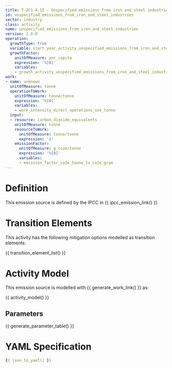 ```yaml
---
title: T-2C1-A-15 - Unspecified emissions from iron and steel industries
id: unspecified_emissions_from_iron_and_steel_industries
sector: industry
class: activity
name: unspecified_emissions_from_iron_and_steel_industries
version: 2.0.0
operation:
  growthType: true
  variable: start_year_activity_unspecified_emissions_from_iron_and_steel_industries
  growthFactor:
    unitOfMeasure: per_capita
    expression: '%[0]'
    variables:
    - growth_activity_unspecified_emissions_from_iron_and_steel_industries
work:
- name: unknown
  unitOfMeasure: tonne
  operationToWork:
    unitOfMeasure: tonne/tonne
    expression: '%[0]'
    variables:
    - work_intensity_direct_operations_use_tonne
  input:
  - resource: carbon_dioxide_equivalents
    unitOfMeasure: tonne
    resourceToWork:
      unitOfMeasure: tonne/tonne
      expression: '1'
    emissionFactor:
      unitOfMeasure: g_co2e/tonne
      expression: '%[0]'
      variables:
      - emission_factor_co2e_tonne_to_co2e_gram
---
```



# Definition
This emission source is defined by the IPCC in {{ ipcc_emission_link() }}.

# Transition Elements

This activity has the following mitigation options modelled as transition elements:

{{ transition_element_list() }}

# Activity Model
This emission source is modelled with {{ generate_work_link() }} as:

{{ activity_model() }}

## Parameters

{{ generate_parameter_table() }}

# YAML Specification

```yaml
{{ json_to_yaml() }}
```

